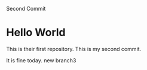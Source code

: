 Second Commit
# Hello World

This is their first repository.
This is my second commit.

It is fine today.
new branch3